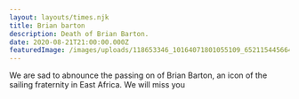 ```yaml
---
layout: layouts/times.njk
title: Brian barton
description: Death of Brian Barton.
date: 2020-08-21T21:00:00.000Z
featuredImage: /images/uploads/118653346_10164071801055109_6521154456645495803_o.jpg
---
```

We are sad to abnounce the passing on of Brian Barton, an icon of the sailing fraternity in East Africa. We will miss you